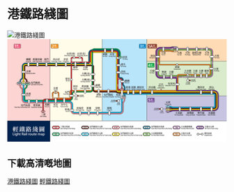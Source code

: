 # 港鐵路綫圖
![港鐵路綫圖](./mtr.png "港鐵路綫圖")
![輕鐵路綫圖](./lr.png "輕鐵路綫圖")
## 下載高清嘅地圖
[港鐵路綫圖](./mtr.pdf)
[輕鐵路綫圖](./lr.pdf)